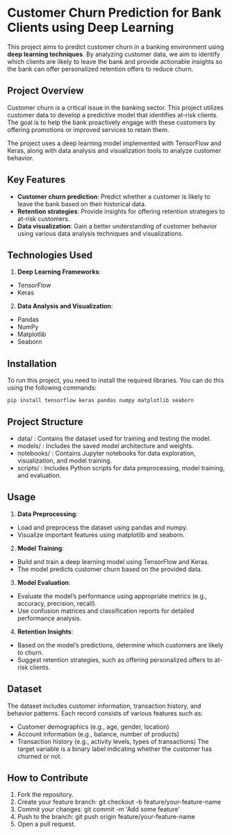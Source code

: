 # Customer Churn Prediction for Bank Clients using Deep Learning 
This project aims to predict customer churn in a banking environment using **deep learning techniques**. By analyzing customer data, we aim to identify which clients are likely to leave the bank and provide actionable insights so the bank can offer personalized retention offers to reduce churn.

## Project Overview
Customer churn is a critical issue in the banking sector. This project utilizes customer data to develop a predictive model that identifies at-risk clients. The goal is to help the bank proactively engage with these customers by offering promotions or improved services to retain them. 

The project uses a deep learning model implemented with TensorFlow and Keras, along with data analysis and visualization tools to analyze customer behavior.

## Key Features 
* **Customer churn prediction**: Predict whether a customer is likely to leave the bank based on their historical data.
* **Retention strategies**: Provide insights for offering retention strategies to at-risk customers.
* **Data visualization**: Gain a better understanding of customer behavior using various data analysis techniques and visualizations.

## Technologies Used
1. **Deep Learning Frameworks**:
* TensorFlow
* Keras 
2. **Data Analysis and Visualization**: 
* Pandas
* NumPy 
* Matplotlib 
* Seaborn

## Installation
To run this project, you need to install the required libraries. You can do this using the following commands:

  ```pip install tensorflow keras pandas numpy matplotlib seaborn ```

  ## Project Structure
  * data/ : Contains the dataset used for training and testing the model. 
  * models/ : Includes the saved model architecture and weights.
  * notebooks/ : Contains Jupyter notebooks for data exploration, visualization, and model training.
  * scripts/ : Includes Python scripts for data preprocessing, model training, and evaluation.

## Usage
1. **Data Preprocessing**:
* Load and preprocess the dataset using pandas and numpy.
* Visualize important features using matplotlib and seaborn.
 2. **Model Training**:
* Build and train a deep learning model using TensorFlow and Keras.
* The model predicts customer churn based on the provided data.
3. **Model Evaluation**:
* Evaluate the model’s performance using appropriate metrics (e.g., accuracy, precision, recall).
* Use confusion matrices and classification reports for detailed performance analysis.
4. **Retention Insights**:
* Based on the model’s predictions, determine which customers are likely to churn.
* Suggest retention strategies, such as offering personalized offers to at-risk clients.

## Dataset 
The dataset includes customer information, transaction history, and behavior patterns. Each record consists of various features such as: 
* Customer demographics (e.g., age, gender, location) 
* Account information (e.g., balance, number of products)
* Transaction history (e.g., activity levels, types of transactions) The target variable is a binary label indicating whether the customer has churned or not.

## How to Contribute
1. Fork the repository.
2. Create your feature branch: git checkout -b feature/your-feature-name
3. Commit your changes: git commit -m 'Add some feature'
4. Push to the branch: git push origin feature/your-feature-name
5. Open a pull request.

